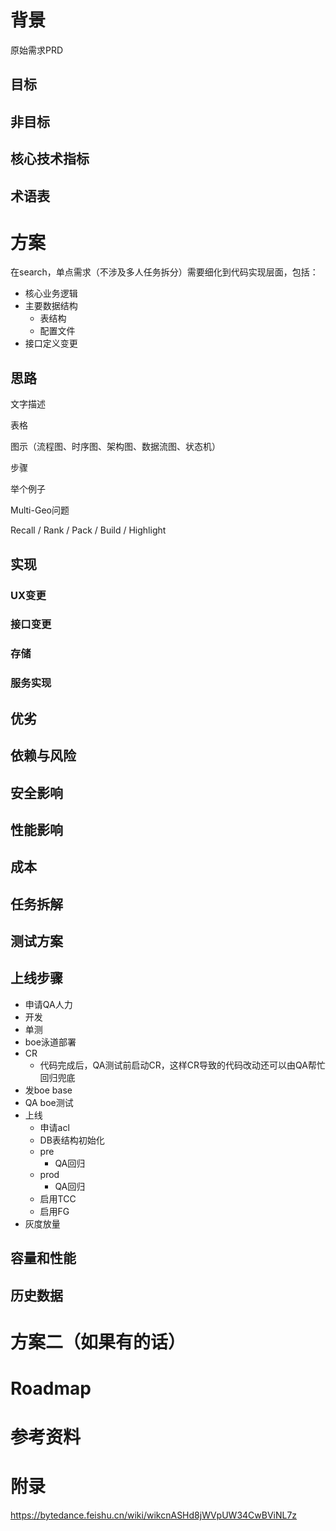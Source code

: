 # 背景

原始需求PRD

## 目标

## 非目标

## 核心技术指标

## 术语表

# 方案
在search，单点需求（不涉及多人任务拆分）需要细化到代码实现层面，包括：

- 核心业务逻辑
- 主要数据结构
	- 表结构
	- 配置文件
- 接口定义变更

## 思路

文字描述

表格

图示（流程图、时序图、架构图、数据流图、状态机）

步骤

举个例子

Multi-Geo问题

Recall / Rank / Pack / Build / Highlight

## 实现

### UX变更

### 接口变更

### 存储

### 服务实现

## 优劣

## 依赖与风险

## 安全影响

## 性能影响

## 成本

## 任务拆解

## 测试方案

## 上线步骤

- 申请QA人力
- 开发
- 单测
- boe泳道部署
- CR
	- 代码完成后，QA测试前启动CR，这样CR导致的代码改动还可以由QA帮忙回归兜底
- 发boe base
- QA boe测试
- 上线
    - 申请acl
	- DB表结构初始化
	- pre
		- QA回归
	- prod
		- QA回归
	- 启用TCC
	- 启用FG
- 灰度放量

## 容量和性能

## 历史数据

# 方案二（如果有的话）

# Roadmap
# 参考资料
# 附录
https://bytedance.feishu.cn/wiki/wikcnASHd8jWVpUW34CwBViNL7z
